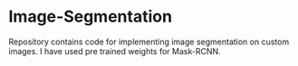 # Image-Segmentation
Repository contains code for implementing image segmentation on custom images. I have used pre trained weights for Mask-RCNN.
